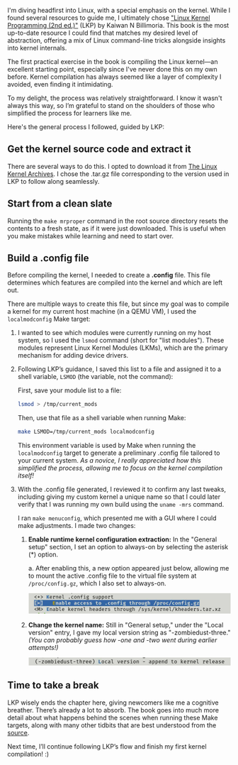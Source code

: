 I'm diving headfirst into Linux, with a special emphasis on the kernel. While I found several resources to guide me, I ultimately chose ["Linux Kernel Programming (2nd ed.)"](https://www.amazon.com/Linux-Kernel-Programming-practical-synchronization/dp/1803232226) (LKP) by Kaiwan N Billimoria. This book is the most up-to-date resource I could find that matches my desired level of abstraction, offering a mix of Linux command-line tricks alongside insights into kernel internals.

The first practical exercise in the book is compiling the Linux kernel—an excellent starting point, especially since I've never done this on my own before. Kernel compilation has always seemed like a layer of complexity I avoided, even finding it intimidating.

To my delight, the process was relatively straightforward. I know it wasn't always this way, so I’m grateful to stand on the shoulders of those who simplified the process for learners like me.

Here's the general process I followed, guided by LKP:

## Get the kernel source code and extract it

There are several ways to do this. I opted to download it from [The Linux Kernel Archives](https://www.kernel.org/). I chose the .tar.gz file corresponding to the version used in LKP to follow along seamlessly.

## Start from a clean slate

Running the ```make mrproper``` command in the root source directory resets the contents to a fresh state, as if it were just downloaded. This is useful when you make mistakes while learning and need to start over.

## Build a .config file

Before compiling the kernel, I needed to create a **.config** file. This file determines which features are compiled into the kernel and which are left out.

There are multiple ways to create this file, but since my goal was to compile a kernel for my current host machine (in a QEMU VM), I used the ```localmodconfig``` Make target:

1. I wanted to see which modules were currently running on my host system, so I used the ```lsmod``` command (short for "list modules"). These modules represent Linux Kernel Modules (LKMs), which are the primary mechanism for adding device drivers.

2. Following LKP’s guidance, I saved this list to a file and assigned it to a shell variable, ```LSMOD``` (the variable, not the command):

    First, save your module list to a file:
    
    ```bash
    lsmod > /tmp/current_mods
    ```

    Then, use that file as a shell variable when running Make:
    ```bash
    make LSMOD=/tmp/current_mods localmodconfig
    ``` 
    
    This environment variable is used by Make when running the ```localmodconfig``` target to generate a preliminary .config file tailored to your current system. *As a novice, I really appreciated how this simplified the process, allowing me to focus on the kernel compilation itself!*

3. With the .config file generated, I reviewed it to confirm any last tweaks, including giving my custom kernel a unique name so that I could later verify that I was running my own build using the ```uname -mrs``` command.

    I ran ```make menuconfig```, which presented me with a GUI where I could make adjustments. I made two changes:

    1. **Enable runtime kernel configuration extraction:** In the "General setup" section, I set an option to always-on by selecting the asterisk (*) option.
        
        a. After enabling this, a new option appeared just below, allowing me to mount the active .config file to the virtual file system at ```/proc/config.gz```, which I also set to always-on.

        ![Image](/assets/images/config_vfs.jpg)
    
    2. **Change the kernel name:** Still in "General setup," under the "Local version" entry, I gave my local version string as "-zombiedust-three." *(You can probably guess how -one and -two went during earlier attempts!)*

        ![Image](/assets/images/rename_kernel.jpg)

## Time to take a break

LKP wisely ends the chapter here, giving newcomers like me a cognitive breather. There’s already a lot to absorb. The book goes into much more detail about what happens behind the scenes when running these Make targets, along with many other tidbits that are best understood from the [source](https://www.amazon.com/Linux-Kernel-Programming-practical-synchronization/dp/1803232226).

Next time, I’ll continue following LKP’s flow and finish my first kernel compilation! :)